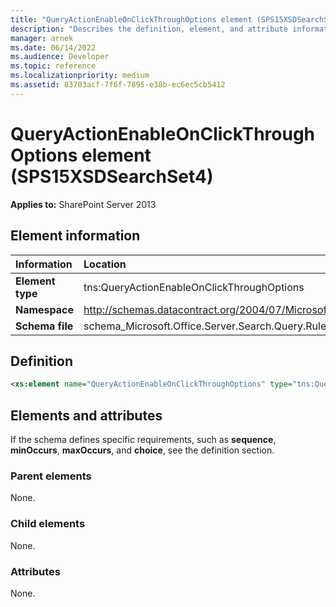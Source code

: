 ```yaml
---
title: "QueryActionEnableOnClickThroughOptions element (SPS15XSDSearchSet4)"
description: "Describes the definition, element, and attribute information for the QueryActionEnableOnClickThroughOptions element (SPS15XSDSearchSet4)."
manager: arnek
ms.date: 06/14/2022
ms.audience: Developer
ms.topic: reference
ms.localizationpriority: medium
ms.assetid: 83703acf-7f6f-7895-e38b-ec6ec5cb5412
---
```


# QueryActionEnableOnClickThroughOptions element (SPS15XSDSearchSet4)



 **Applies to:** SharePoint Server 2013

## Element information

| Information | Location |
|:-----|:-----|
|**Element type**|tns:QueryActionEnableOnClickThroughOptions|
|**Namespace**|http://schemas.datacontract.org/2004/07/Microsoft.Office.Server.Search.Query.Rules|
|**Schema file**|schema_Microsoft.Office.Server.Search.Query.Rules.xsd|

## Definition

```XML
<xs:element name="QueryActionEnableOnClickThroughOptions" type="tns:QueryActionEnableOnClickThroughOptions"></xs:element>

```

## Elements and attributes

If the schema defines specific requirements, such as **sequence**, **minOccurs**, **maxOccurs**, and **choice**, see the definition section.

### Parent elements

None.

### Child elements

None.

### Attributes

None.
